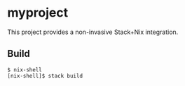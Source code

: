 # myproject
This project provides a non-invasive Stack+Nix integration.

## Build
```shell
$ nix-shell
[nix-shell]$ stack build
```
